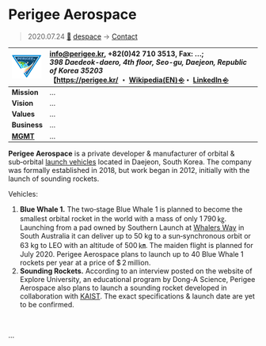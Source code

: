 # Perigee Aerospace
> 2020.07.24 [🚀](../../index/index.md) [despace](../index.md) → [Contact](../contact.md)

|[![](../f/con/p/perigee_as_logo1_thumb.png)](../f/con/p/perigee_as_logo1.png)|<info@perigee.kr>, +82(0)42 710 3513, Fax: …;<br> *398 Daedeok-daero, 4th floor, Seo-gu, Daejeon, Republic of Korea 35203*<br> 【<https://perigee.kr/> ・ [Wikipedia(EN) ⎆](https://en.wikipedia.org/wiki/Perigee_Aerospace)・ [LinkedIn ⎆](https://www.linkedin.com/company/perigee-aerospace/)|
|:--|:--|
|**Mission**|…|
|**Vision**|…|
|**Values**|…|
|**Business**|…|
|**[MGMT](../mgmt.md)**|…|

**Perigee Aerospace** is a private developer & manufacturer of orbital & sub‑orbital [launch vehicles](../lv.md) located in Daejeon, South Korea. The company was formally established in 2018, but work began in 2012, initially with the launch of sounding rockets.

Vehicles:

   1. **Blue Whale 1.** The two‑stage Blue Whale 1 is planned to become the smallest orbital rocket in the world with a mass of only 1 790 ㎏. Launching from a pad owned by Southern Launch at [Whalers Way](whalers_way.md) in South Australia it can deliver up to 50 kg to a sun‑synchronous orbit or 63 kg to LEO with an altitude of 500 ㎞. The maiden flight is planned for July 2020. Perigee Aerospace plans to launch up to 40 Blue Whale 1 rockets per year at a price of $ 2 million.
   1. **Sounding Rockets.** According to an interview posted on the website of Explore University, an educational program by Dong-A Science, Perigee Aerospace also plans to launch a sounding rocket developed in collaboration with [KAIST](kaist.md). The exact specifications & launch date are yet to be confirmed.

<p style="page-break-after:always"> </p>

…


